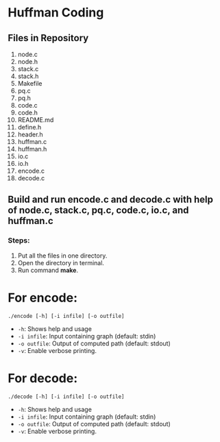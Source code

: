 # Huffman Coding

## Files in Repository
1. node.c
2. node.h
3. stack.c
4. stack.h
5. Makefile
6. pq.c
7. pq.h
8. code.c
9. code.h
10. README.md
11. define.h
12. header.h
13. huffman.c
14. huffman.h
15. io.c
16. io.h
17. encode.c
18. decode.c


## Build and run encode.c and decode.c with help of  node.c, stack.c, pq.c, code.c, io.c, and huffman.c 

### Steps:
1. Put all the files in one directory.
2. Open the directory in terminal.
3. Run command **make**.

# For encode:
```
./encode [-h] [-i infile] [-o outfile]
```

- `-h`: Shows help and usage
- `-i infile`: Input containing graph (default: stdin)
- `-o outfile`: Output of computed path (default: stdout)
- `-v`: Enable verbose printing.

# For decode:
```
./decode [-h] [-i infile] [-o outfile] 
```

- `-h`: Shows help and usage
- `-i infile`: Input containing graph (default: stdin)
- `-o outfile`: Output of computed path (default: stdout)
- `-v`: Enable verbose printing.
